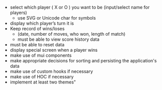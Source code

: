 - select which player ( X or O ) you want to be (input/select name for players)
    - use SVG or Unicode char for  symbols
- display which player’s turn it is
- Keep record of wins/loses 
    - (date, number of moves, who won, length of match)
    - must be able to view score history data
- must be able to reset data
- display special screen when a player wins
- make use of mui components
- make appropriate decisions for sorting and persisting the application's data
- make use of custom hooks if necessary
- make use of HOC if necessary
- implement at least two themes"